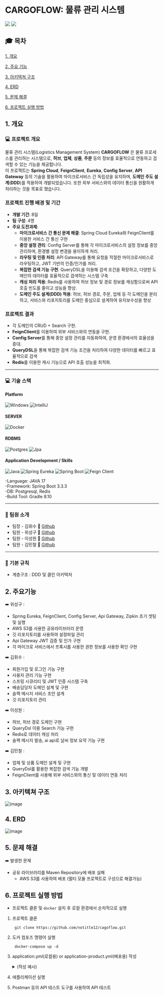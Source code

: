 # CARGOFLOW: 물류 관리 시스템
<img src="https://img.shields.io/badge/github-181717?style=for-the-badge&logo=github&logoColor=white">
<img src="https://capsule-render.vercel.app/api?type=wave&color=auto&height=300&section=header&text=CARGOFLOW&fontSize=90" />

## :mortar_board: 목차
[1. 개요](#1-개요)

[2. 주요 기능](#2-주요기능)

[3. 아키텍쳐 구조](#3-아키텍쳐-구조)

[4. ERD](#4-ERD)

[5. 문제 해결](#5-문제-해결)

[6. 프로젝트 실행 방법](#6-프로젝트-실행-방법)

## 1. 개요
### :computer: 프로젝트 개요
물류 관리 시스템(Logistics Management System) **CARGOFLOW** 은 물류 프로세스를 관리하는 시스템으로, **허브**, **업체**, **상품**, **주문** 등의 정보를 효율적으로 연동하고 검색할 수 있는 기능을 제공합니다.  
이 프로젝트는 **Spring Cloud**, **FeignClient**, **Eureka**, **Config Server**, **API Gateway** 등의 기술을 활용하여 마이크로서비스 간 독립성을 유지하며, **도메인 주도 설계**(**DDD**)를 적용하여 개발되었습니다. 또한 외부 서비스와의 데이터 통신을 원활하게 처리하는 것을 목표로 했습니다.

### 프로젝트 진행 배경 및 기간
- **개발 기간**: 8일
- **팀 구성**: 4명
- **주요 도전과제**:
  - **마이크로서비스 간 통신 문제 해결**: Spring Cloud Eureka와 FeignClient를 이용한 서비스 간 통신 구현
  - **중앙 설정 관리**: Config Server를 통해 각 마이크로서비스의 설정 정보를 중앙 관리하며, 환경별 설정 변경을 용이하게 처리.
  - **라우팅 및 인증 처리**: API Gateway를 통해 요청을 적절한 마이크로서비스로 라우팅하고, JWT 기반의 인증/인가를 처리.
  - **복잡한 검색 기능 구현**: QueryDSL을 이용해 검색 조건을 확장하고, 다양한 도메인의 데이터를 효율적으로 검색하는 시스템 구축
  - **캐싱 처리 적용**: Redis를 사용하여 허브 정보 및 경로 정보를 캐싱함으로써 API 호출 빈도를 줄이고 성능을 향상.
  - **도메인 주도 설계(DDD) 적용**: 허브, 허브 경로, 주문, 업체 등 각 도메인을 분리하고, 서비스와 리포지토리를 도메인 중심으로 설계하여 유지보수성을 향상

### 프로젝트 결과
- 각 도메인의 CRUD + Search 구현.
- **FeignClient**를 이용하여 외부 서비스와의 연동을 구현.
- **Config Server**를 통해 중앙 설정 관리를 자동화하여, 운영 환경에서의 효율성을 증대.
- **QueryDSL**을 통해 복잡한 검색 기능 조건을 처리하여 다양한 데이터를 빠르고 효율적으로 검색
- **Redis**를 이용한 캐시 기능으로 API 호출 성능을 최적화.

<hr>


### :computer: 기술 스택
#### Platform
![Windows](https://img.shields.io/badge/Windows-2496ED)
![IntelliJ](https://img.shields.io/badge/IntelliJ-2496ED)

#### SERVER
![Docker](https://img.shields.io/badge/Doker-2496ED)
#### RDBMS
![Postgres](https://img.shields.io/badge/Postgres-2496ED)
![Jpa](https://img.shields.io/badge/Jpa-2496ED)

#### Application Development / Skills
![Java](https://img.shields.io/badge/Java-2496ED)
![Spring Eureka](https://img.shields.io/badge/Spring%20Cloud-00FF7F)
![Spring Boot](https://img.shields.io/badge/Spring%20Boot-00FF7F)
![Feign Client](https://img.shields.io/badge/Feign%20Client-2496ED)

-Language: JAVA 17<br>
-Framework: Spring Boot 3.3.3<br>
-DB: Postgresql, Redis<br>
-Build Tool: Gradle 8.10<br>
<hr>

### :busts_in_silhouette: 팀원 소개
- 팀장 - 김휘수 :walking:  [Github](https://github.com/notitle12)
- 팀원 - 위성구 :walking:  [Github](https://github.com/weseonggu)
- 팀원 - 이성원 :walking:  [Github](https://github.com/lsw71311)
- 팀원 - 김민철 :walking:  [Github](https://github.com/kmc198989)
<hr>

### :flags: 기본 규칙
- 계층구조 : DDD 및 클린 아키텍처


## 2. 주요기능
:arrow_right: 위성구
:
- Spring Eureka, FeignClient, Config Server, Api Gateway, Zipkin 초기 셋팅 및 실행
- AWS S3를 사용한 공유라이브러리 운영
- 깃 리포지토리를 사용하여 설정파일 관리
- Api Gateway JWT 검증 및 인가 구현
- 각 마이크로 서비스에서 프록시를 사용한 권한 정보를 사용한 확인 구현

:arrow_right: 김휘수
:
- 회원가입 및 로그인 기능 구현
- 사용자 관리 기능 구현
- 스프링 시큐리티 및 JWT 인증 시스템 구축
- 배송담당자 도메인 설계 및 구현
- 슬랙 메시지 서비스 초안 설계
- 깃 리포지토리 관리

:arrow_right: 이성원
:
- 허브, 허브 경로 도메인 구현
- QueryDsl 이용 Search 기능 구현
- Redis로 데이터 캐싱 처리 
- 슬랙 메시지 발송, ai api로 날씨 정보 요약 기능 구현

:arrow_right: 김민철
:
- 업체 및 상품 도메인 설계 및 구현
- QueryDsl를 활용한 복잡한 검색 기능 개발
- FeignClient를 사용해 외부 서비스와의 통신 및 데이터 연동 처리

## 3. 아키텍쳐 구조
![image](project2END.drawio.png)

## 4. ERD
![image](https://github.com/user-attachments/assets/4f6b0ecf-3a3a-41f9-99d9-97b38387ce3b)

## 5. 문제 해결
:arrow_right: 발생한 문제
- 공유 라이브러리를 Maven Repository에 배포 실패
    - AWS S3를 사용하여 배포 (멀티 모듈 프로젝트로 구성으로 해결가능)

## 6. 프로젝트 실행 방법
- 프로젝트 클론 및 `docker` 설치 후 로컬 환경에서 순차적으로 실행
1. 프로젝트 클론

   ```
    git clone https://github.com/notitle12/cagoflow.git
    ```


2. 도커 컴포즈 명령어 실행

   ```
    docker-compose up -d
   ```

3. application.yml(로컬용) or application-product.yml(배포용) 작성
   <details>
   <summary>(작성 예시)</summary>

   ```yaml
   spring:
      application:
        name: HubService
      config:
        import: optional:configserver:${CONFIG_SERVER_URL}
 
     datasource:
      url: jdbc:postgresql://${host}:${port}/${database}
      username: ${username}
      password: ${password}
      driver-class-name: org.postgresql.Driver

     jpa:
       hibernate:
         ddl-auto: update                                
         dialect: org.hibernate.dialect.PostgreSQLDialect
       show-sql: true
     data:
      redis:
        host: ${REDIS_HOST}     
        port: ${REDIS_PORT}      
        password: ${REDIS_PASSWORD}                                  

     sql:
       init:
         mode: always                            
     jwt:
       secret:
         key: ${secretKey}
  
   
4. 애플리케이션 실행
5. Postman 등의 API 테스트 도구를 사용하여 API 테스트
<br>

















